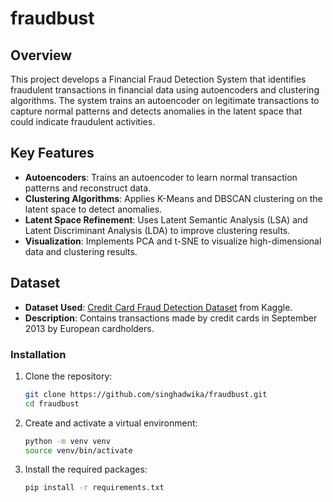 # fraudbust

## Overview

This project develops a Financial Fraud Detection System that identifies fraudulent transactions in financial data using autoencoders and clustering algorithms. The system trains an autoencoder on legitimate transactions to capture normal patterns and detects anomalies in the latent space that could indicate fraudulent activities.

## Key Features

- **Autoencoders**: Trains an autoencoder to learn normal transaction patterns and reconstruct data.
- **Clustering Algorithms**: Applies K-Means and DBSCAN clustering on the latent space to detect anomalies.
- **Latent Space Refinement**: Uses Latent Semantic Analysis (LSA) and Latent Discriminant Analysis (LDA) to improve clustering results.
- **Visualization**: Implements PCA and t-SNE to visualize high-dimensional data and clustering results.

## Dataset

- **Dataset Used**: [Credit Card Fraud Detection Dataset](https://www.kaggle.com/mlg-ulb/creditcardfraud) from Kaggle.
- **Description**: Contains transactions made by credit cards in September 2013 by European cardholders.

### Installation

1. Clone the repository:
   ```bash
   git clone https://github.com/singhadwika/fraudbust.git
   cd fraudbust

2. Create and activate a virtual environment:
    ```bash
    python -m venv venv
    source venv/bin/activate
    
3. Install the required packages:
    ```bash
    pip install -r requirements.txt
